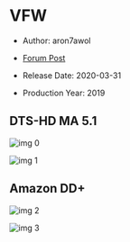 # VFW

* Author: aron7awol

* [Forum Post](https://www.avsforum.com/threads/bass-eq-for-filtered-movies.2995212/post-59406698)

* Release Date: 2020-03-31
* Production Year: 2019

## DTS-HD MA 5.1

![img 0](https://i.imgur.com/4YdJbSs.jpg)

![img 1](https://i.imgur.com/w0YIEhL.png)

## Amazon DD+

![img 2](https://i.imgur.com/ETBxfqb.jpg)

![img 3](https://i.imgur.com/YltZFbe.png)

